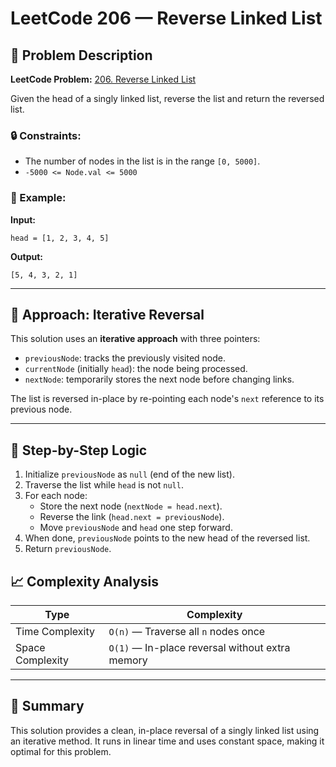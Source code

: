 # LeetCode 206 — Reverse Linked List

## 🧩 Problem Description

**LeetCode Problem:** [206. Reverse Linked List](https://leetcode.com/problems/reverse-linked-list/)

Given the head of a singly linked list, reverse the list and return the reversed list.

### 🔒 Constraints:

- The number of nodes in the list is in the range `[0, 5000]`.
- `-5000 <= Node.val <= 5000`

### 🧪 Example:

**Input:**

```
head = [1, 2, 3, 4, 5]
```

**Output:**

```
[5, 4, 3, 2, 1]
```

---

## 🧠 Approach: Iterative Reversal

This solution uses an **iterative approach** with three pointers:

- `previousNode`: tracks the previously visited node.
- `currentNode` (initially `head`): the node being processed.
- `nextNode`: temporarily stores the next node before changing links.

The list is reversed in-place by re-pointing each node's `next` reference to its previous node.

---

## 🧾 Step-by-Step Logic

1. Initialize `previousNode` as `null` (end of the new list).
2. Traverse the list while `head` is not `null`.
3. For each node:
   - Store the next node (`nextNode = head.next`).
   - Reverse the link (`head.next = previousNode`).
   - Move `previousNode` and `head` one step forward.
4. When done, `previousNode` points to the new head of the reversed list.
5. Return `previousNode`.

## 📈 Complexity Analysis

| Type             | Complexity   |
|------------------|--------------|
| Time Complexity  | `O(n)` — Traverse all `n` nodes once |
| Space Complexity | `O(1)` — In-place reversal without extra memory |

---

## 📌 Summary

This solution provides a clean, in-place reversal of a singly linked list using an iterative method. It runs in linear time and uses constant space, making it optimal for this problem.
